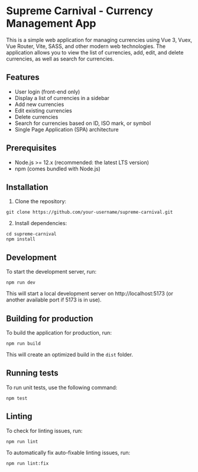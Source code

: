# Supreme Carnival - Currency Management App
This is a simple web application for managing currencies using Vue 3, Vuex, Vue Router, Vite, SASS, and other modern web technologies. The application allows you to view the list of currencies, add, edit, and delete currencies, as well as search for currencies.

## Features
- User login (front-end only)
- Display a list of currencies in a sidebar
- Add new currencies
- Edit existing currencies
- Delete currencies
- Search for currencies based on ID, ISO mark, or symbol
- Single Page Application (SPA) architecture

## Prerequisites
- Node.js >= 12.x (recommended: the latest LTS version)
- npm (comes bundled with Node.js)

## Installation
1. Clone the repository:
```
git clone https://github.com/your-username/supreme-carnival.git
```

2. Install dependencies:
```
cd supreme-carnival
npm install
```

## Development

To start the development server, run:
```
npm run dev
```
This will start a local development server on http://localhost:5173 (or another available port if 5173 is in use).

## Building for production

To build the application for production, run:
```
npm run build
```
This will create an optimized build in the `dist` folder.

## Running tests
To run unit tests, use the following command:
```
npm test
```

## Linting
To check for linting issues, run:
```
npm run lint
```

To automatically fix auto-fixable linting issues, run:
```
npm run lint:fix
```